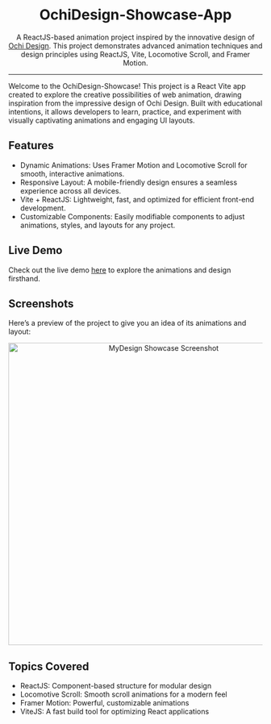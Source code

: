 <h1 align="center">
  OchiDesign-Showcase-App
</h1>

<p align="center">
  A ReactJS-based animation project inspired by the innovative design of <a href="https://ochi.design/">Ochi Design</a>. This project demonstrates advanced animation techniques and design principles using ReactJS, Vite, Locomotive Scroll, and Framer Motion.
</p>

---

Welcome to the OchiDesign-Showcase! This project is a React Vite app created to explore the creative possibilities of web animation, drawing inspiration from the impressive design of Ochi Design. Built with educational intentions, it allows developers to learn, practice, and experiment with visually captivating animations and engaging UI layouts.

## Features

- Dynamic Animations: Uses Framer Motion and Locomotive Scroll for smooth, interactive animations.
- Responsive Layout: A mobile-friendly design ensures a seamless experience across all devices.
- Vite + ReactJS: Lightweight, fast, and optimized for efficient front-end development.
- Customizable Components: Easily modifiable components to adjust animations, styles, and layouts for any project.

## Live Demo

Check out the live demo [here](https://ochidesign-showcase-app.onrender.com/) to explore the animations and design firsthand.

## Screenshots

Here’s a preview of the project to give you an idea of its animations and layout:

<p align="center">
  <img src="https://i.ibb.co/9sNqhH3/ochidesign-Showcaseapp-SS.png" alt="MyDesign Showcase Screenshot" width="600px">
</p>

## Topics Covered

- ReactJS: Component-based structure for modular design
- Locomotive Scroll: Smooth scroll animations for a modern feel
- Framer Motion: Powerful, customizable animations
- ViteJS: A fast build tool for optimizing React applications

 